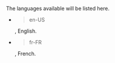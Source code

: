 The languages available will be listed here.

- <blockquote>en-US</blockquote>, English.
- <blockquote>fr-FR</blockquote>, French.